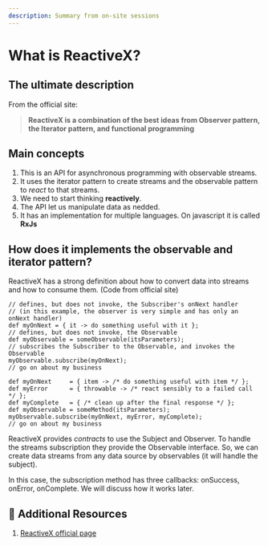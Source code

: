 ```yaml
---
description: Summary from on-site sessions
---
```


# What is ReactiveX?

## The ultimate description

From the official site:

> **ReactiveX is a combination of the best ideas from Observer pattern, the Iterator pattern, and functional programming**

## **Main concepts**

1. This is an API for asynchronous programming with observable streams.
2. It uses the iterator pattern to create streams and the observable pattern to _react_ to that streams.
3. We need to start thinking **reactively**.
4. The API let us manipulate data as nedded. 
5. It has an implementation for multiple languages. On javascript it is called **RxJs**

## How does it implements the observable and iterator pattern?

ReactiveX has a strong definition about how to convert data into streams and how to consume them. \(Code from official site\)

```text
// defines, but does not invoke, the Subscriber's onNext handler
// (in this example, the observer is very simple and has only an onNext handler)
def myOnNext = { it -> do something useful with it };
// defines, but does not invoke, the Observable
def myObservable = someObservable(itsParameters);
// subscribes the Subscriber to the Observable, and invokes the Observable
myObservable.subscribe(myOnNext);
// go on about my business

def myOnNext     = { item -> /* do something useful with item */ };
def myError      = { throwable -> /* react sensibly to a failed call */ };
def myComplete   = { /* clean up after the final response */ };
def myObservable = someMethod(itsParameters);
myObservable.subscribe(myOnNext, myError, myComplete);
// go on about my business
```

ReactiveX provides _contracts_ to use the Subject and Observer. To handle the streams subscription they provide the Observable interface. So, we can create data streams from any data source by observables \(it will handle the subject\).   
  
In this case, the subscription method has three callbacks: onSuccess, onError, onComplete. We will discuss how it works later.

## 📒 Additional Resources

1. [ReactiveX official page](http://reactivex.io/)

